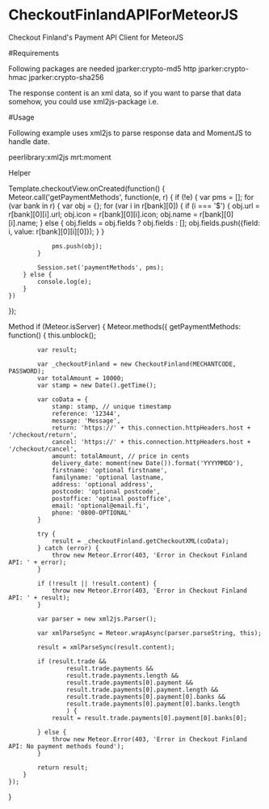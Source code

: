 # CheckoutFinlandAPIForMeteorJS
Checkout Finland's Payment API Client for MeteorJS

#Requirements

Following packages are needed 
jparker:crypto-md5
http
jparker:crypto-hmac
jparker:crypto-sha256

The response content is an xml data, so if you want to parse that data somehow, you could use xml2js-package i.e.

#Usage

Following example uses xml2js to parse response data and MomentJS to handle date.

peerlibrary:xml2js
mrt:moment

Helper

Template.checkoutView.onCreated(function() {
    Meteor.call('getPaymentMethods', function(e, r) {
        if (!e) {
            var pms = [];
            for (var bank in r) {
                var obj = {};
                for (var i in r[bank][0]) {
                    if (i === '$') {
                        obj.url = r[bank][0][i].url;
                        obj.icon = r[bank][0][i].icon;
                        obj.name = r[bank][0][i].name;
                    } else {
                        obj.fields = obj.fields ? obj.fields : [];
                        obj.fields.push({field: i, value: r[bank][0][i][0]});
                    }
                }

                pms.push(obj);
            }

            Session.set('paymentMethods', pms);
        } else {
            console.log(e);
        }
    })

});


Method
if (Meteor.isServer) {
    Meteor.methods({
        getPaymentMethods: function() {
            this.unblock();

            var result;

            var _checkoutFinland = new CheckoutFinland(MECHANTCODE, PASSWORD);
            var totalAmount = 10000;
            var stamp = new Date().getTime();

            var coData = {
                stamp: stamp, // unique timestamp
                reference: '12344',
                message: 'Message',
                return: 'https://' + this.connection.httpHeaders.host + '/checkout/return',
                cancel: 'https://' + this.connection.httpHeaders.host + '/checkout/cancel',
                amount: totalAmount, // price in cents
                delivery_date: moment(new Date()).format('YYYYMMDD'),
                firstname: 'optional firstname',
                familyname: 'optional lastname,
                address: 'optional address',
                postcode: 'optional postcode',
                postoffice: 'optinal postoffice',
                email: 'optional@email.fi',
                phone: '0800-OPTIONAL'
            }
            
            try {
                result = _checkoutFinland.getCheckoutXML(coData);
            } catch (error) {
                throw new Meteor.Error(403, 'Error in Checkout Finland API: ' + error);
            }

            if (!result || !result.content) {
                throw new Meteor.Error(403, 'Error in Checkout Finland API: ' + result);
            }

            var parser = new xml2js.Parser();

            var xmlParseSync = Meteor.wrapAsync(parser.parseString, this);

            result = xmlParseSync(result.content);

            if (result.trade &&
                    result.trade.payments &&
                    result.trade.payments.length &&
                    result.trade.payments[0].payment &&
                    result.trade.payments[0].payment.length &&
                    result.trade.payments[0].payment[0].banks &&
                    result.trade.payments[0].payment[0].banks.length
                    ) {
                result = result.trade.payments[0].payment[0].banks[0];

            } else {
                throw new Meteor.Error(403, 'Error in Checkout Finland API: No payment methods found');
            }
            
            return result;
        }
    });
}

